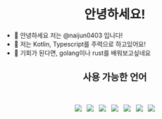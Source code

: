 <h1 align="center"><b>안녕하세요!</b></h1>
<p align="center">

- 👋 안녕하세요 저는 @naijun0403 입니다!
- 👀 저는 Kotlin, Typescript를 주력으로 하고있어요!
- 🌱 기회가 된다면, golang이나 rust를 배워보고싶네요

<h2 align="center"><b>사용 가능한 언어</b></h2>
</br>
<p align="center">
<img src="https://img.shields.io/badge/Kotlin-0095D5?&style=for-the-badge&logo=kotlin&logoColor=white"/></a> &nbsp;
<img src="https://img.shields.io/badge/Java-ED8B00?style=for-the-badge&logo=java&logoColor=white"/></a> &nbsp;
<img src="https://img.shields.io/badge/C-00599C?style=for-the-badge&logo=c&logoColor=white"/></a> &nbsp;
<img src="https://img.shields.io/badge/C%23-239120?style=for-the-badge&logo=c-sharp&logoColor=white"/></a> &nbsp;
<img src="https://img.shields.io/badge/TypeScript-007ACC?style=for-the-badge&logo=typescript&logoColor=white"/></a> &nbsp;
<img src="https://img.shields.io/badge/JavaScript-323330?style=for-the-badge&logo=javascript&logoColor=F7DF1E"/></a> &nbsp;
<img src="https://img.shields.io/badge/Node.js-43853D?style=for-the-badge&logo=node.js&logoColor=white"/></a>
